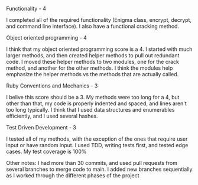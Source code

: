 Functionality - 4

I completed all of the required functionality (Enigma class, encrypt, decrypt, and command line interface). I also have a functional cracking method.


Object oriented programming - 4

I think that my object oriented programming score is a 4. I started with much larger methods, and then created helper methods to pull out redundant code. I moved these helper methods to two modules, one for the crack method, and another for the other methods. I think the modules help emphasize the helper methods vs the methods that are actually called. 

Ruby Conventions and Mechanics - 3 

I belive this score should be a 3. My methods were too long for a 4, but other than that, my code is properly indented and spaced, and lines aren't too long typically. I think that I used data structures and enumerables efficiently, and I used several hashes. 


Test Driven Development - 3

I tested all of my methods, with the exception of the ones that require user input or have random input. I used TDD, writing tests first, and tested edge cases. My test coverage is 100% 


Other notes:
I had more than 30 commits, and used pull requests from several branches to merge code to main. I added new branches sequentially as I worked through the different phases of the project 
